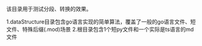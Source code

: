 该目录用于测试分段、转换的效果。

1.dataStructure目录包含go语言实现的简单算法，覆盖了一般的go语言文件、短文件、特殊后缀(.mod)场景
2.根目录包含1个短py文件和一个实际是ts语言的md文件
